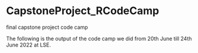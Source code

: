 # CapstoneProject_RCodeCamp
final capstone project code camp

The following is the output of the code camp we did from 20th June till 24th June 2022 at LSE.
